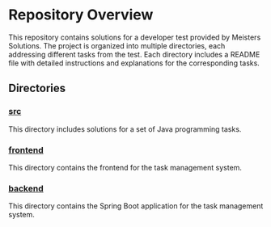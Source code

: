 # Repository Overview

This repository contains solutions for a developer test provided by Meisters Solutions. The project is organized into multiple directories, each addressing different tasks from the test. Each directory includes a README file with detailed instructions and explanations for the corresponding tasks.

## Directories

### [src](src/README.md)

This directory includes solutions for a set of Java programming tasks.

### [frontend](frontend/README.md)

This directory contains the frontend for the task management system.

### [backend](backend/README.md)

This directory contains the Spring Boot application for the task management system.